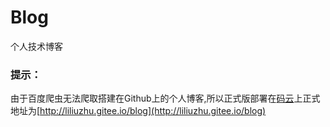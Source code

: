 # Blog
个人技术博客
### 提示：
由于百度爬虫无法爬取搭建在Github上的个人博客,所以正式版部署在[码云](https://gitee.com/)上正式地址为[http://liliuzhu.gitee.io/blog](http://liliuzhu.gitee.io/blog)
